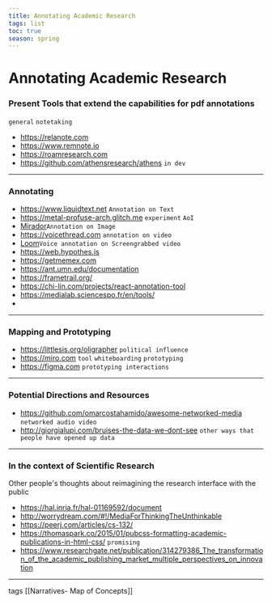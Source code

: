 ```yaml
---
title: Annotating Academic Research 
tags: list 
toc: true
season: spring
---
```



# Annotating Academic Research
### Present Tools that extend the capabilities for pdf annotations

`general` `notetaking`
* https://relanote.com
* https://www.remnote.io
* https://roamresearch.com
* https://github.com/athensresearch/athens `in dev`

-------------------

### Annotating 
* https://www.liquidtext.net `Annotation on Text`
* https://metal-profuse-arch.glitch.me `experiment` `AoI`
*  [Mirador](https://mirador-dev.netlify.app/__tests__/integration/mirador/)`Annotation on Image`
* https://voicethread.com `annotation on video`
* [Loom](https://www.loom.com)`Voice annotation on Screengrabbed video` 
* https://web.hypothes.is
* https://getmemex.com
* https://ant.umn.edu/documentation
* https://frametrail.org/
* https://chi-lin.com/projects/react-annotation-tool
* https://medialab.sciencespo.fr/en/tools/
* 




------

### Mapping and Prototyping 
* https://littlesis.org/oligrapher `political influence`
* https://miro.com `tool` `whiteboarding` `prototyping`
* https://figma.com `prototyping interactions`

------------
### Potential Directions and Resources
* https://github.com/omarcostahamido/awesome-networked-media `networked audio video`
* http://giorgialupi.com/bruises-the-data-we-dont-see `other ways that people have opened up data`

-----------------
### In the context of Scientific Research

Other people's thoughts about reimagining the research interface with the public

* https://hal.inria.fr/hal-01169592/document
* http://worrydream.com/#!/MediaForThinkingTheUnthinkable
* https://peerj.com/articles/cs-132/
* https://thomaspark.co/2015/01/pubcss-formatting-academic-publications-in-html-css/ `promising`
* https://www.researchgate.net/publication/314279386_The_transformation_of_the_academic_publishing_market_multiple_perspectives_on_innovation

------
tags [[Narratives- Map of Concepts]] 